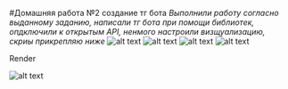 #Домашняя работа №2 создание тг бота
*Выполнили работу согласно выданному заданию, написали тг бота при помощи библиотек, опдключили к открытым API, ненмого настроили визщуализацию, скриы прикрепляю ниже*
![alt text](image.png)
![alt text](image-1.png)
![alt text](image-2.png)
![alt text](image-3.png)

Render

![alt text](image-4.png)